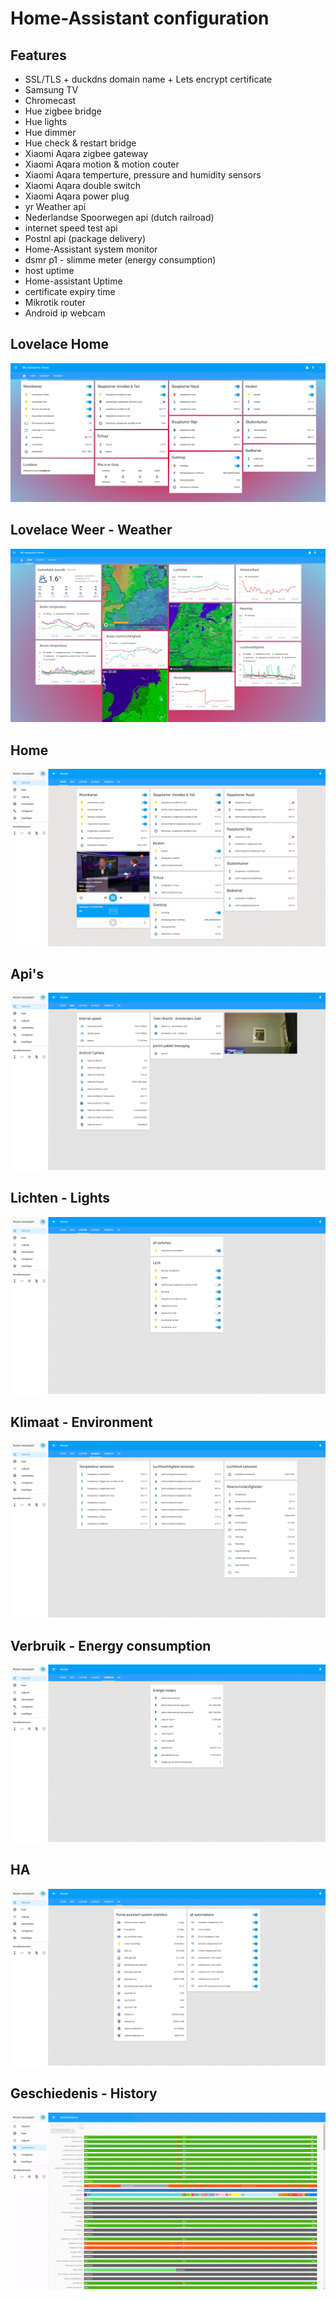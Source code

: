 # Home-Assistant configuration  
  
## Features  
  
* SSL/TLS + duckdns domain name + Lets encrypt certificate
* Samsung TV
* Chromecast
* Hue zigbee bridge
* Hue lights
* Hue dimmer
* Hue check & restart bridge
* Xiaomi Aqara zigbee gateway
* Xiaomi Aqara motion & motion couter
* Xiaomi Aqara temperture, pressure and humidity sensors
* Xiaomi Aqara double switch 
* Xiaomi Aqara power plug
* yr Weather api
* Nederlandse Spoorwegen api (dutch railroad)
* internet speed test api
* Postnl api (package delivery)
* Home-Assistant system monitor
* dsmr p1 - slimme meter (energy consumption)
* host uptime
* Home-assistant Uptime
* certificate expiry time
* Mikrotik router 
* Android ip webcam
  
## Lovelace Home
[![home](https://raw.githubusercontent.com/tedsluis/Home-AssistantConfig/master/images/lovelace-home.png)](https://raw.githubusercontent.com/tedsluis/Home-AssistantConfig/master/images/lovelace-home.png)  

## Lovelace Weer - Weather
[![home](https://raw.githubusercontent.com/tedsluis/Home-AssistantConfig/master/images/lovelace-weer.png)](https://raw.githubusercontent.com/tedsluis/Home-AssistantConfig/master/images/lovelace-weer.png)  

## Home  
[![home](https://raw.githubusercontent.com/tedsluis/Home-AssistantConfig/master/images/home.gif)](https://raw.githubusercontent.com/tedsluis/Home-AssistantConfig/master/images/home.gif)  
  
## Api's  
[![apis](https://raw.githubusercontent.com/tedsluis/Home-AssistantConfig/master/images/apis.gif)](https://raw.githubusercontent.com/tedsluis/Home-AssistantConfig/master/images/apis.gif)  
  
## Lichten - Lights    
[![lichten](https://raw.githubusercontent.com/tedsluis/Home-AssistantConfig/master/images/lichten.gif)](https://raw.githubusercontent.com/tedsluis/Home-AssistantConfig/master/images/lichten.gif)  
  
## Klimaat - Environment  
[![klimaat](https://raw.githubusercontent.com/tedsluis/Home-AssistantConfig/master/images/klimaat.gif)](https://raw.githubusercontent.com/tedsluis/Home-AssistantConfig/master/images/klimaat.gif)  
  
## Verbruik - Energy consumption   
[![verbruik](https://raw.githubusercontent.com/tedsluis/Home-AssistantConfig/master/images/verbruik.gif)](https://raw.githubusercontent.com/tedsluis/Home-AssistantConfig/master/images/verbruik.gif)  
  
## HA
[![ha](https://raw.githubusercontent.com/tedsluis/Home-AssistantConfig/master/images/ha.gif)](https://raw.githubusercontent.com/tedsluis/Home-AssistantConfig/master/images/ha.gif)  
  
## Geschiedenis - History
[![ha](https://raw.githubusercontent.com/tedsluis/Home-AssistantConfig/master/images/history.gif)](https://raw.githubusercontent.com/tedsluis/Home-AssistantConfig/master/images/history.gif)  
 
